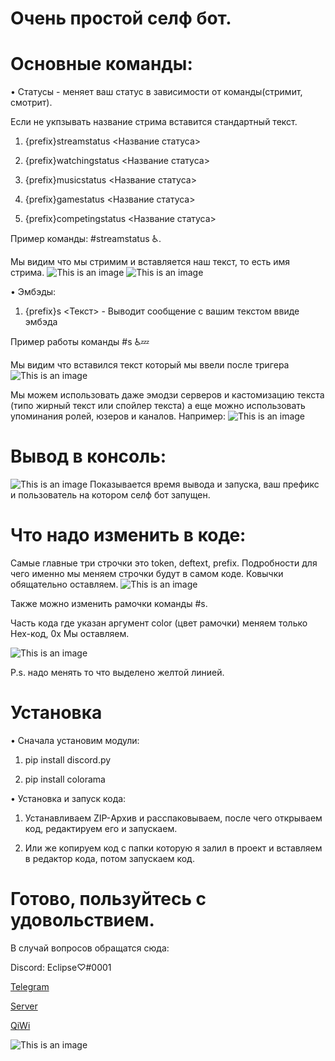 # Очень простой селф бот.

# Основные команды:

• Статусы - меняет ваш статус в зависимости от команды(стримит, смотрит).

Если не укпзывать название стрима вставится стандартный текст.

1. {prefix}streamstatus <Название статуса>

2. {prefix}watchingstatus <Название статуса>

3. {prefix}musicstatus <Название статуса>

4. {prefix}gamestatus <Название статуса>

5. {prefix}competingstatus <Название статуса>

Пример команды: #streamstatus ♿.

Мы видим что мы стримим и вставляется наш текст, то есть имя стрима.
![This is an image](https://media.discordapp.net/attachments/853327561551249428/919587229125460028/20211212_154750.jpg)
![This is an image](https://media.discordapp.net/attachments/853327561551249428/919587229372932106/20211212_154736.jpg)

• Эмбэды:

1. {prefix}s <Текст> - Выводит сообщение с вашим текстом ввиде эмбэда

Пример работы команды #s ♿💤

Мы видим что вставился текст который мы ввели после тригера 
![This is an image](https://media.discordapp.net/attachments/853327561551249428/919588652835803186/20211212_155715.jpg)

Мы можем использовать даже эмодзи серверов и кастомизацию текста (типо жирный текст или спойлер текста) а еще можно использовать упоминания ролей, юзеров и каналов.
Например:
![This is an image](https://media.discordapp.net/attachments/853327561551249428/919589491608535070/20211212_160039.jpg)

# Вывод в консоль:
![This is an image](https://media.discordapp.net/attachments/853327561551249428/919587229607788617/20211212_154812.jpg)
Показывается время вывода и запуска, ваш префикс и пользователь на котором селф бот запущен.

# Что надо изменить в коде:

Самые главные три строчки это token, deftext, prefix. Подробности для чего именно мы меняем строчки будут в самом коде. Ковычки обящательно оставляем.
![This is an image](https://media.discordapp.net/attachments/853327561551249428/919595132095987743/20211212_162200.jpg)

Также можно изменить рамочки команды #s.

Часть кода где указан аргумент color (цвет рамочки) меняем только Hex-код, 0x Мы оставляем. 

![This is an image](https://media.discordapp.net/attachments/853327561551249428/919595132628647936/20211212_161501.jpg)

P.s. надо менять то что выделено желтой линией.

# Установка

• Сначала установим модули:

1. pip install discord.py

2. pip install colorama

• Установка и запуск кода:

1. Устанавливаем ZIP-Архив и расспаковываем, после чего открываем код, редактируем его и запускаем.

2. Или же копируем код с папки которую я залил в проект и вставляем в редактор кода, потом запускаем код.

# Готово, пользуйтесь с удовольствием.

В случай вопросов обращатся сюда:

Discord: Eclipse♡#0001

[Telegram](https://t.me/Eclipse_228)

[Server](https://discord.gg/mQ4ZEqGm3x)

[QiWi](https://qiwi.com/n/THEARTEMII)

![This is an image](https://media.discordapp.net/attachments/853327561551249428/919596786941849681/image0-4.gif)
